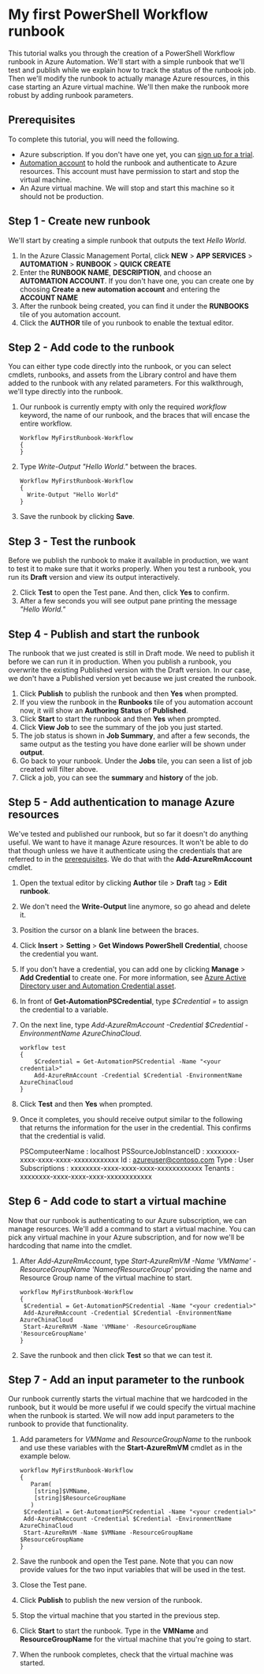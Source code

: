 <properties
    pageTitle="My first PowerShell Workflow runbook in Azure Automation | Azure"
    description="Tutorial that walks you through the creation, testing, and publishing of a simple text runbook using PowerShell Workflow."
    services="automation"
    documentationCenter=""
    authors="mgoedtel"
    manager="jwhit"
    editor=""
	keywords="powershell workflow, powershell workflow examples, workflow powershell"/>
<tags
	ms.service="automation"
	ms.date="06/02/2016"
	wacn.date=""/>

# My first PowerShell Workflow runbook

This tutorial walks you through the creation of a PowerShell Workflow runbook in Azure Automation. We'll start with a simple runbook that we'll test and publish while we explain how to track the status of the runbook job. Then we'll modify the runbook to actually manage Azure resources, in this case starting an Azure virtual machine. We'll then make the runbook more robust by adding runbook parameters.

## Prerequisites

To complete this tutorial, you will need the following.

- Azure subscription. If you don't have one yet, you can [sign up for a trial](/pricing/1rmb-trial).
- [Automation account](/documentation/articles/automation-security-overview/) to hold the runbook and authenticate to Azure resources.  This account must have permission to start and stop the virtual machine.
- An Azure virtual machine. We will stop and start this machine so it should not be production.

## Step 1 - Create new runbook

We'll start by creating a simple runbook that outputs the text *Hello World*.

1. In the Azure Classic Management Portal, click **NEW** > **APP SERVICES** > **AUTOMATION** > **RUNBOOK** > **QUICK CREATE**
2. Enter the **RUNBOOK NAME**, **DESCRIPTION**, and choose an **AUTOMATION ACCOUNT**. If you don't have one, you can create one by choosing **Create a new automation account** and entering the **ACCOUNT NAME**
3. After the runbook being created, you can find it under the **RUNBOOKS** tile of you automation account.
4. Click the **AUTHOR** tile of you runbook to enable the textual editor.

## Step 2 - Add code to the runbook

You can either type code directly into the runbook, or you can select cmdlets, runbooks, and assets from the Library control and have them added to the runbook with any related parameters. For this walkthrough, we'll type directly into the runbook.

1.	Our runbook is currently empty with only the required *workflow* keyword, the name of our runbook, and the braces that will encase the entire workflow. 

	    Workflow MyFirstRunbook-Workflow
	    {
	    }

2.	Type *Write-Output "Hello World."* between the braces. 

	    Workflow MyFirstRunbook-Workflow
	    {
	      Write-Output "Hello World"
	    }

3.	Save the runbook by clicking **Save**.

## Step 3 - Test the runbook

Before we publish the runbook to make it available in production, we want to test it to make sure that it works properly. When you test a runbook, you run its **Draft** version and view its output interactively.

2. Click **Test** to open the Test pane. And then, click **Yes** to confirm.
3. After a few seconds you will see output pane printing the message *"Hello World."*

## Step 4 - Publish and start the runbook

The runbook that we just created is still in Draft mode. We need to publish it before we can run it in production. When you publish a runbook, you overwrite the existing Published version with the Draft version. In our case, we don't have a Published version yet because we just created the runbook.

1. Click **Publish** to publish the runbook and then **Yes** when prompted. 
2. If you view the runbook in the **Runbooks** tile of you automation account now, it will show an **Authoring Status** of **Published**.
4. Click **Start** to start the runbook and then **Yes** when prompted.
5. Click **View Job** to see the summary of the job you just started.
6. The job status is shown in **Job Summary**, and after a few seconds, the same output as the testing you have done earlier will be shown under **output**.
9. Go back to your runbook. Under the **Jobs** tile, you can seen a list of job created will filter above.
10. Click a job, you can see the **summary** and **history** of the job. 

## Step 5 - Add authentication to manage Azure resources

We've tested and published our runbook, but so far it doesn't do anything useful. We want to have it manage Azure resources. It won't be able to do that though unless we have it authenticate using the credentials that are referred to in the [prerequisites](#prerequisites). We do that with the **Add-AzureRmAccount** cmdlet.

1.  Open the textual editor by clicking **Author** tile > **Draft** tag > **Edit runbook**.
2.  We don't need the **Write-Output** line anymore, so go ahead and delete it.
3.  Position the cursor on a blank line between the braces.
3.  Click **Insert** > **Setting** > **Get Windows PowerShell Credential**, choose the credential you want.
4.  If you don't have a credential, you can add one by clicking **Manage** > **Add Credential** to create one. For more information, see [Azure Active Directory user and Automation Credential asset](/documentation/articles/automation-configuring/).
5.  In front of **Get-AutomationPSCredential**, type *$Credential =* to assign the credential to a variable. 
3.  On the next line, type *Add-AzureRmAccount -Credential $Credential -EnvironmentName AzureChinaCloud*.

		workflow test
		{
    		$Credential = Get-AutomationPSCredential -Name "<your credential>"
    		Add-AzureRmAccount -Credential $Credential -EnvironmentName AzureChinaCloud
		}

3. Click **Test** and then **Yes** when prompted.
10.  Once it completes, you should receive output similar to the following that returns the information for the user in the credential.  This confirms that the credential is valid.

		PSComputeerName			: localhost
		PSSourceJobInstanceID	: xxxxxxxx-xxxx-xxxx-xxxx-xxxxxxxxxxxx
		Id						: azureuser@contoso.com
		Type					: User
		Subscriptions			: xxxxxxxx-xxxx-xxxx-xxxx-xxxxxxxxxxxx
		Tenants					: xxxxxxxx-xxxx-xxxx-xxxx-xxxxxxxxxxxx

## Step 6 - Add code to start a virtual machine

Now that our runbook is authenticating to our Azure subscription, we can manage resources. We'll add a command to start a virtual machine. You can pick any virtual machine in your Azure subscription, and for now we'll be hardcoding that name into the cmdlet.

1.	After *Add-AzureRmAccount*, type *Start-AzureRmVM -Name 'VMName' -ResourceGroupName 'NameofResourceGroup'* providing the name and Resource Group name of the virtual machine to start.  

	    workflow MyFirstRunbook-Workflow
	    {
	     $Credential = Get-AutomationPSCredential -Name "<your credential>"
    	 Add-AzureRmAccount -Credential $Credential -EnvironmentName AzureChinaCloud
	     Start-AzureRmVM -Name 'VMName' -ResourceGroupName 'ResourceGroupName'
	    }

9. Save the runbook and then click **Test** so that we can test it.

## Step 7 - Add an input parameter to the runbook

Our runbook currently starts the virtual machine that we hardcoded in the runbook, but it would be more useful if we could specify the virtual machine when the runbook is started. We will now add input parameters to the runbook to provide that functionality.

1.	Add parameters for *VMName* and *ResourceGroupName* to the runbook and use these variables with the **Start-AzureRmVM** cmdlet as in the example below. 

	    workflow MyFirstRunbook-Workflow
	    {
	       Param(
	        [string]$VMName,
	        [string]$ResourceGroupName
	       )  
	     $Credential = Get-AutomationPSCredential -Name "<your credential>"
    	 Add-AzureRmAccount -Credential $Credential -EnvironmentName AzureChinaCloud
	     Start-AzureRmVM -Name $VMName -ResourceGroupName $ResourceGroupName
	    }

2.	Save the runbook and open the Test pane. Note that you can now provide values for the two input variables that will be used in the test.
3.	Close the Test pane.
4.	Click **Publish** to publish the new version of the runbook.
5.	Stop the virtual machine that you started in the previous step.
6.	Click **Start** to start the runbook. Type in the **VMName** and **ResourceGroupName** for the virtual machine that you're going to start.
7.	When the runbook completes, check that the virtual machine was started.
